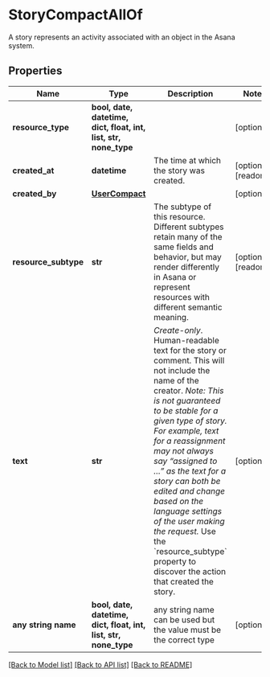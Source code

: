 # StoryCompactAllOf

A story represents an activity associated with an object in the Asana system.

## Properties
Name | Type | Description | Notes
------------ | ------------- | ------------- | -------------
**resource_type** | **bool, date, datetime, dict, float, int, list, str, none_type** |  | [optional] 
**created_at** | **datetime** | The time at which the story was created. | [optional] [readonly] 
**created_by** | [**UserCompact**](UserCompact.md) |  | [optional] 
**resource_subtype** | **str** | The subtype of this resource. Different subtypes retain many of the same fields and behavior, but may render differently in Asana or represent resources with different semantic meaning. | [optional] [readonly] 
**text** | **str** | *Create-only*. Human-readable text for the story or comment. This will not include the name of the creator. *Note: This is not guaranteed to be stable for a given type of story. For example, text for a reassignment may not always say “assigned to …” as the text for a story can both be edited and change based on the language settings of the user making the request.* Use the &#x60;resource_subtype&#x60; property to discover the action that created the story. | [optional] 
**any string name** | **bool, date, datetime, dict, float, int, list, str, none_type** | any string name can be used but the value must be the correct type | [optional]

[[Back to Model list]](../README.md#documentation-for-models) [[Back to API list]](../README.md#documentation-for-api-endpoints) [[Back to README]](../README.md)


